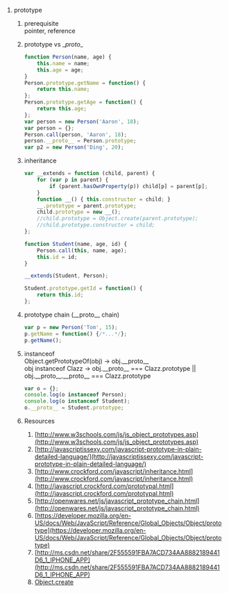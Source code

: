 1. prototype
    1. prerequisite  
        pointer, reference
    1. prototype vs \__proto__

        ```javascript
        function Person(name, age) {
            this.name = name;
            this.age = age;
        }
        Person.prototype.getName = function() {
            return this.name;
        };
        Person.prototype.getAge = function() {
            return this.age;
        };
        var person = new Person('Aaron', 18);
        var person = {};
        Person.call(person, 'Aaron', 18);
        person.__proto__ = Person.prototype;
        var p2 = new Person('Ding', 20);
        ```
        
    1. inheritance

        ```javascript
        var __extends = function (child, parent) {
            for (var p in parent) {
                if (parent.hasOwnProperty(p)) child[p] = parent[p];
            }
            function __() { this.constructor = child; }
            __.prototype = parent.prototype;
            child.prototype = new __();
            //child.prototype = Object.create(parent.prototype);
            //child.prototype.constructor = child;
        };

        function Student(name, age, id) {
            Person.call(this, name, age);
            this.id = id;
        }

        __extends(Student, Person);

        Student.prototype.getId = function() {
            return this.id;
        };
        ```
    
    1. prototype chain (\_\_proto\_\_ chain)

        ```javascript
        var p = new Person('Tom', 15);
        p.getName = function() {/*...*/};
        p.getName();
        ```

    1. instanceof  
        Object.getPrototypeOf(obj) -> obj.\_\_proto\_\_  
        obj instanceof Clazz -> obj.\_\_proto\_\_ === Clazz.prototype || obj.\_\_proto\_\_.\_\_proto\_\_ === Clazz.prototype

        ```javascript
        var o = {};
        console.log(o instanceof Person);
        console.log(o instanceof Student);
        o.__proto__ = Student.prototype;
        ```

    1. Resources  
        1. [http://www.w3schools.com/js/js_object_prototypes.asp](http://www.w3schools.com/js/js_object_prototypes.asp)
        1. [http://javascriptissexy.com/javascript-prototype-in-plain-detailed-language/](http://javascriptissexy.com/javascript-prototype-in-plain-detailed-language/)
        1. [http://www.crockford.com/javascript/inheritance.html](http://www.crockford.com/javascript/inheritance.html)
        1. [http://javascript.crockford.com/prototypal.html](http://javascript.crockford.com/prototypal.html)
        1. [http://openwares.net/js/javascript_prototype_chain.html](http://openwares.net/js/javascript_prototype_chain.html)
        1. [https://developer.mozilla.org/en-US/docs/Web/JavaScript/Reference/Global_Objects/Object/prototype](https://developer.mozilla.org/en-US/docs/Web/JavaScript/Reference/Global_Objects/Object/prototype)
        1. [http://ms.csdn.net/share/2F555591FBA7ACD734AA8882189441D6_1_IPHONE_APP](http://ms.csdn.net/share/2F555591FBA7ACD734AA8882189441D6_1_IPHONE_APP)
        1. [Object.create](https://developer.mozilla.org/en/docs/Web/JavaScript/Reference/Global_Objects/Object/create)
